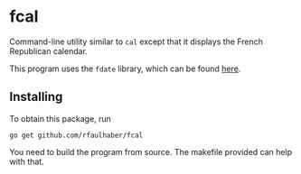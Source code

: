# fcal

Command-line utility similar to `cal` except that it displays the French Republican calendar.

This program uses the `fdate` library, which can be found [here](https://github.com/rfaulhaber/fdate).

## Installing

To obtain this package, run
```
go get github.com/rfaulhaber/fcal
```

You need to build the program from source. The makefile provided can help with that.